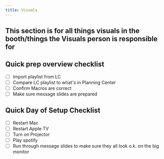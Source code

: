 ```yaml
---
title: Visuals
---
```


## This section is for all things visuals in the booth/things the Visuals person is responsible for

## Quick prep overview checklist
- [ ] Import playlist from LC
- [ ] Compare LC playlist to what's in Planning Center
- [ ] Confirm Macros are correct
- [ ] Make sure message slides are prepared

## Quick Day of Setup Checklist
- [ ] Restart Mac
- [ ] Restart Apple TV
- [ ] Turn on Projector
- [ ] Play spotify
- [ ] Run through message slides to make sure they all look o.k. on the big monitor
